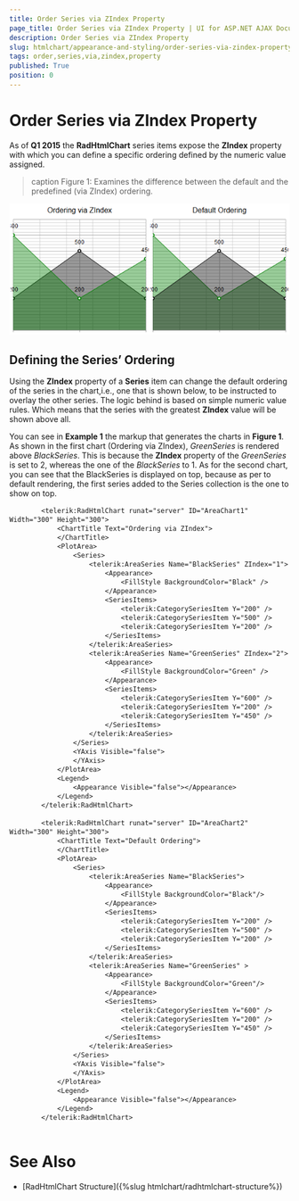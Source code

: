 ```yaml
---
title: Order Series via ZIndex Property
page_title: Order Series via ZIndex Property | UI for ASP.NET AJAX Documentation
description: Order Series via ZIndex Property
slug: htmlchart/appearance-and-styling/order-series-via-zindex-property
tags: order,series,via,zindex,property
published: True
position: 0
---
```


# Order Series via ZIndex Property



As of __Q1 2015__ the __RadHtmlChart__ series items expose the __ZIndex__	property with which you can define a specific ordering defined by the numeric value assigned.
>caption Figure 1: Examines the difference between the default and the predefined (via ZIndex) ordering.

![htmlchart-ordering-via-zindex](images/htmlchart-ordering-via-zindex.png)

## Defining the Series’ Ordering

Using the __ZIndex__ property of a __Series__ item can change the default ordering of the series in the chart,i.e., one that is shown below, to be instructed to overlay the other series. The logic behind is based on simple	numeric value rules. Which means that the series with the greatest __ZIndex__ value will be shown above all.

You can see in __Example 1__ the markup that generates the charts in __Figure 1__. As shown in the first chart (Ordering via ZIndex),	*GreenSeries* is rendered above *BlackSeries*. This is because the __ZIndex__ property of the *GreenSeries*	is set to 2, whereas the one	of the *BlackSeries* to 1. As for the second chart, you can see that the BlackSeries is displayed on top, because as per to default	rendering, the first series added to the Series collection is the one to show on top.

````ASPNET
		<telerik:RadHtmlChart runat="server" ID="AreaChart1" Width="300" Height="300">
			<ChartTitle Text="Ordering via ZIndex">
			</ChartTitle>
			<PlotArea>
				<Series>
					<telerik:AreaSeries Name="BlackSeries" ZIndex="1">
						<Appearance>
							<FillStyle BackgroundColor="Black" />
						</Appearance>
						<SeriesItems>
							<telerik:CategorySeriesItem Y="200" />
							<telerik:CategorySeriesItem Y="500" />
							<telerik:CategorySeriesItem Y="200" />
						</SeriesItems>
					</telerik:AreaSeries>
					<telerik:AreaSeries Name="GreenSeries" ZIndex="2">
						<Appearance>
							<FillStyle BackgroundColor="Green" />
						</Appearance>
						<SeriesItems>
							<telerik:CategorySeriesItem Y="600" />
							<telerik:CategorySeriesItem Y="200" />
							<telerik:CategorySeriesItem Y="450" />
						</SeriesItems>
					</telerik:AreaSeries>
				</Series>
				<YAxis Visible="false">
				</YAxis>
			</PlotArea>
			<Legend>
				<Appearance Visible="false"></Appearance>
			</Legend>
		</telerik:RadHtmlChart>
	
		<telerik:RadHtmlChart runat="server" ID="AreaChart2" Width="300" Height="300">
			<ChartTitle Text="Default Ordering">
			</ChartTitle>
			<PlotArea>
				<Series>
					<telerik:AreaSeries Name="BlackSeries">
						<Appearance>
							<FillStyle BackgroundColor="Black"/>
						</Appearance>
						<SeriesItems>
							<telerik:CategorySeriesItem Y="200" />
							<telerik:CategorySeriesItem Y="500" />
							<telerik:CategorySeriesItem Y="200" />
						</SeriesItems>
					</telerik:AreaSeries>
					<telerik:AreaSeries Name="GreenSeries" >
						<Appearance>
							<FillStyle BackgroundColor="Green"/>
						</Appearance>
						<SeriesItems>
							<telerik:CategorySeriesItem Y="600" />
							<telerik:CategorySeriesItem Y="200" />
							<telerik:CategorySeriesItem Y="450" />
						</SeriesItems>
					</telerik:AreaSeries>
				</Series>
				<YAxis Visible="false">
				</YAxis>
			</PlotArea>
			<Legend>
				<Appearance Visible="false"></Appearance>
			</Legend>
		</telerik:RadHtmlChart>
	
````



# See Also

 * [RadHtmlChart Structure]({%slug htmlchart/radhtmlchart-structure%})
